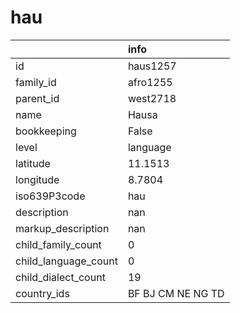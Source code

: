# hau
|                      | info              |
|:---------------------|:------------------|
| id                   | haus1257          |
| family_id            | afro1255          |
| parent_id            | west2718          |
| name                 | Hausa             |
| bookkeeping          | False             |
| level                | language          |
| latitude             | 11.1513           |
| longitude            | 8.7804            |
| iso639P3code         | hau               |
| description          | nan               |
| markup_description   | nan               |
| child_family_count   | 0                 |
| child_language_count | 0                 |
| child_dialect_count  | 19                |
| country_ids          | BF BJ CM NE NG TD |